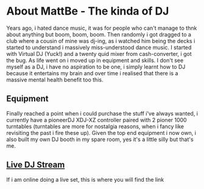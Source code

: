 # About MattBe - The kinda of DJ

Years ago, i hated dance music, it was for people who can't manage to thnk about anything but boom, boom, boom. Then randomly i got dragged to a club where a cousin of mine was dj-ing, as i watched him being the decks i started to understand i massively miss-understood dance music.
I started with Virtual DJ (Yuck!) and a twenty quid mixer from cash-converter, i got the bug. As life went on i moved up in equipment and skills.
I don't see myself as a DJ, i have no aspiration to be one, i simply learnt how to DJ because it entertains my brain and over time i realised that there is a massive mental health benefit too this.

## Equipment

Finally reached a point when i could purchase the stuff i've always wanted, i currently have a pioneerDJ XDJ-XZ controller paired with 2 pioner 1000 turntables (turntables are more for nostalgia reasons, when i fancy like revisiting the past i fire these up).
Given the top end equipment i now own, i also built my own DJ booth in my spare room, yes it's a little silly but that's me.

[comment]: <> (Include picture of equipment)

## [Live DJ Stream](live.dj.html)
If i am online doing a live set, this is where you will find the link

